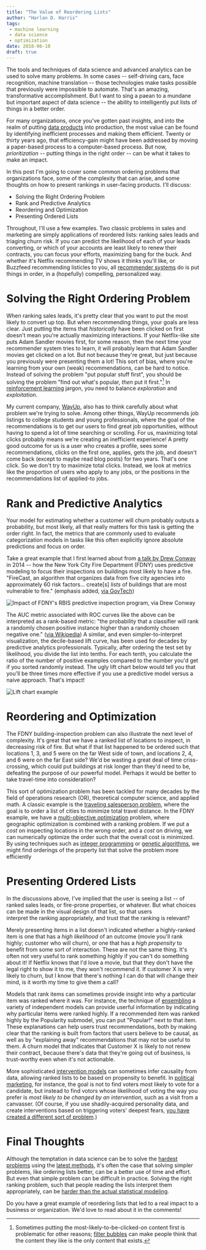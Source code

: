 ```yaml
---
title: "The Value of Reordering Lists"
author: "Harlan D. Harris"
tags:
 - machine learning
 - data science
 - optimization
date: 2018-06-10
draft: true
---
```


The tools and techniques of data science and advanced analytics can be used to solve many
problems. In some cases -- self-driving cars, face recognition, 
machine translation -- those technologies make tasks possible that previously
were impossible to automate. That's an amazing, transformative accomplishment.
But I want to sing a paean to a mundane but important aspect of data science --
the ability to intelligently put lists of things in a better order.

For many organizations, once you've gotten past insights, and into the realm of putting
[data products](http://www.datacommunitydc.org/blog/2013/09/the-data-products-venn-diagram)
into production, the most value can be found by identifying inefficient processes and making them
efficient. Twenty or thirty years ago, that efficiency-gain 
might have been addressed by moving a paper-based process to a computer-based process.
But now, _prioritization_ -- putting things in the right order -- can be what it takes to make
an impact.

<!--more-->

In this post I'm going to cover some common ordering problems that organizations face, 
some of the complexity that can arise, and some 
thoughts on how to present rankings in user-facing products. I'll discuss:

* Solving the Right Ordering Problem
* Rank and Predictive Analytics
* Reordering and Optimization
* Presenting Ordered Lists

Throughout, I'll use a few examples. 
Two classic problems in sales and marketing are simply applications of reordered lists: 
ranking sales leads and triaging churn risk. 
If you can predict the likelihood of each of your leads converting, or which of your
accounts are least likely to renew their contracts, you can focus your efforts, maximizing
bang for the buck. 
And whether it's Netflix recommending TV shows it thinks you'll like, or
Buzzfeed recommending listicles to you, all 
[recommender systems](https://en.wikipedia.org/wiki/Recommender_system) 
do is put things in order,
in a (hopefully) compelling, personalized way. 

# Solving the Right Ordering Problem

When ranking sales leads, it's pretty clear that you want to put the most likely to convert
up top. But when recommending things, your goals are less clear. Just putting the items
that _historically_ have been clicked on first doesn't mean you're actually maximizing
interactions. If your Netflix-like site puts Adam Sandler movies first,
for some reason, then the next time your recommender system tries to learn, it will 
probably learn that Adam Sandler movies get clicked on a lot. But not because they're 
great, but just because you previously were presenting them a lot! This
sort of bias, where you're learning from your own (weak) recommendations, can be 
hard to notice. Instead of solving the problem "put popular stuff first", you
should be solving the problem "find out what's popular, _then_ put it first."[^1] 
In [reinforcement learning](https://en.wikipedia.org/wiki/Reinforcement_learning) 
jargon, you need to balance _exploration_
and _exploitation_.

My current company, 
[WayUp](http://wayup.com), also has to think carefully about what problem
we're trying to solve. Among other things, WayUp recommends job listings to 
college students and young professionals, where the goal of the recommendations is to
get our users to find great job opportunities, without having to spend a lot of time
searching or scrolling. For us, maximizing total clicks probably means we're creating
an inefficient experience!
A pretty good outcome for us is a user who creates a profile, sees some recommendations, 
clicks on
the first one, applies, gets the job, and doesn't come back (except to maybe read
blog posts) for two years. That's one click. So we don't try to maximize total
clicks. Instead, we look at metrics
like the proportion of users who apply to any jobs, or the positions in the recommendations
list of applied-to jobs. 

# Rank and Predictive Analytics

Your model for estimating whether a customer will 
churn probably outputs a probability, but most 
likely, all that really matters
for this task is getting the order right.
In fact, the metrics that are commonly used to evaluate categorization models
in tasks like this often explicitly
ignore absolute predictions and focus on order. 

Take a great example that I first learned
about from [a talk by Drew Conway](http://videolectures.net/kdd2014_conway_social_science/) in 2014 -- how the New York City Fire Department (FDNY)
uses predictive modeling to focus their inspections on buildings most likely to have a fire.
"FireCast, an algorithm that organizes data from five city agencies into approximately 60 risk
factors... create[s] *lists* of buildings that are most vulnerable to fire." 
(emphasis added, [via GovTech](http://www.govtech.com/public-safety/New-York-City-Fights-Fire-with-Data.html))

![Impact of FDNY's RBIS predictive inspection program, via Drew Conway](FDNY-RBIS-DC.png)

The AUC metric associated with ROC curves like the above can be 
interpreted as a rank-based metric: "the probability that a classifier will rank a randomly chosen positive instance higher than a randomly chosen negative one." 
([via Wikipedia](https://en.wikipedia.org/wiki/Receiver_operating_characteristic))
A similar, and even simpler-to-interpret visualization, the decile-based 
lift curve, has been used for 
decades by predictive analytics professionals. Typically, after ordering the test
set by likelihood, you divide the list into tenths. For each tenth, you calculate the ratio of
the number of 
positive examples compared to the number you'd get if you
sorted randomly instead. The ugly lift chart below would tell you that you'll be three times
more effective if you use a predictive model versus a naive approach. That's impact!

![Lift chart example](ugly-lift-chart.png)

# Reordering and Optimization

The FDNY building-inspection problem can also illustrate the next level of
complexity. It's great that we have a ranked list of
locations to inspect, in decreasing risk of fire. But what if that list happened
to be ordered such that locations 1, 3, and 5 were on the far West side of town, and 
locations
2, 4, and 6 were on the far East side? We'd be wasting a great deal of time criss-crossing,
which could put buildings at risk longer than they'd need to be, defeating the 
purpose of our powerful model.
Perhaps it would be better to take travel-time into consideration?

This sort of optimization problem has been tackled for many decades by
the field of operations research (OR), theoretical computer science, and applied math. 
A classic example is the 
[traveling salesperson problem](https://en.wikipedia.org/wiki/Travelling_salesman_problem),
where the goal is to
order a list of cities to minimize total travel distance. In the FDNY example, we have
a 
[multi-objective optimization](https://en.wikipedia.org/wiki/Multi-objective_optimization) 
problem, where geographic optimization is combined with a ranking problem. 
If we put a _cost_ on inspecting locations in the wrong order, and a _cost_ on
driving, we can numerically optimize the order such that the overall cost is minimized. 
By using techniques such as 
[integer programming](https://en.wikipedia.org/wiki/Integer_programming) or
[genetic algorithms](https://en.wikipedia.org/wiki/Genetic_algorithm), we might find
orderings of the property list that solve the problem more efficiently

# Presenting Ordered Lists

In the discussions above, I've implied that the user is seeing a list -- of 
ranked sales leads, or fire-prone properties, or whatever. But what choices can be made in
the visual design of that list, so that users  
interpret the ranking appropriately, and trust that the ranking is relevant?

Merely presenting items in a list doesn't indicated whether a highly-ranked item is
one that has a _high likelihood_ of an outcome (movie you'll rank highly; customer who will 
churn),
or one that has a _high propensity_ to benefit from some sort of interaction.
These are not the same thing. It's often not very useful to rank something highly
if you can't do something about it! If Netflix knows that I'd love a movie, but that they
don't have the legal right to show it to me, they won't recommend it. If customer X is
very likely to churn, but I know that there's nothing I can do that will change their mind, 
is it worth my time to give them a call?

Models that rank items can sometimes provide insight into why a particular item was
ranked where it was. For instance, the technique of 
[ensembling](https://dl.acm.org/citation.cfm?id=1835893) a variety of independent
models can provide userful information by indicating why particular items were 
ranked highly. If a recommended item was ranked highly by the Popularity submodel,
you can put "Popular!" next to that item.
These explanations can help users trust recommendations, 
both by making clear that
the ranking is built from factors that users believe to be causal, as 
well as by "explaining away" recommendations that may not be useful to them. A churn model
that indicates that Customer X is likely to not renew their contract, because there's 
data that they're going out of business, is trust-worthy even when it's not actionable.

More sophisticated 
[intervention models](http://www.pnas.org/content/pnas/113/27/7310.full.pdf) 
can sometimes infer causality from data, allowing ranked lists to be based on
propensity to benefit. 
In [political marketing](https://www.technologyreview.com/s/509026/how-obamas-team-used-big-data-to-rally-voters/), 
for instance, the goal is not to find voters
most likely to vote for a candidate, but instead to find votors whose likelihood
of voting the way you prefer is _most likely to be changed by an intervention_, such
as a visit from a canvasser. (Of course, if you use shadily-acquired personality data,
and create interventions based on triggering voters' deepest fears, 
[you have created a different sort of problem](https://www.vox.com/policy-and-politics/2018/3/23/17151916/facebook-cambridge-analytica-trump-diagram).)

# Final Thoughts

Although the temptation in data science can be to solve the 
[hardest problems](https://www.vanityfair.com/news/2018/05/uh-did-google-fake-its-big-ai-demo)
using the [latest methods](https://blog.openai.com/adversarial-example-research/), 
it's often the case that solving simpler problems, like ordering lists better, can be 
a better use of time and effort. 
But even that simple problem can be difficult in practice. Solving the right ranking problem,
such that people reading the lists interpret them appropriately, can be 
[harder than the actual statistical modeling](http://www.mitgovlab.org/news/taking-a-bite-out-of-wicked-problems/). 

Do you have a great example of reordering lists that led to a real impact to a business
or organization. We'd love to read about it in the comments!

[^1]: Sometimes putting the most-likely-to-be-clicked-on content
first is problematic for other reasons; 
[filter bubbles](http://www.pewinternet.org/2017/10/19/the-future-of-truth-and-misinformation-online/) 
can make people think that the content they like is the only content that exists.

